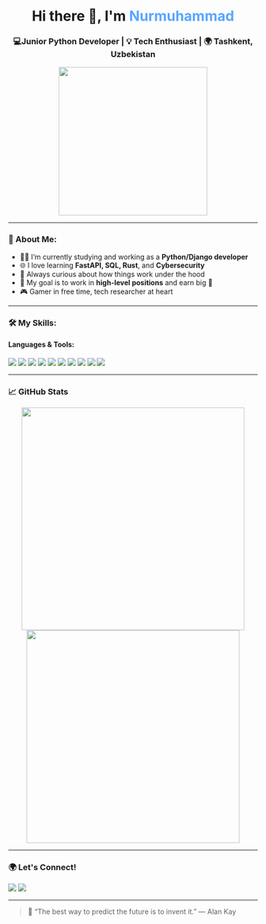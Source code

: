 <h1 align="center">Hi there 👋, I'm <span style="color:#58A6FF">Nurmuhammad</span></h1>
<h3 align="center">💻Junior Python Developer | 💡 Tech Enthusiast | 🌍 Tashkent, Uzbekistan</h3>

<p align="center">
  <img src="https://media.giphy.com/media/zOvBKUUEERdNm/giphy.gif" width="300">
</p>

---

### 🧠 About Me:
- 👨‍💻 I’m currently studying and working as a **Python/Django developer**  
- 🌐 I love learning **FastAPI, SQL, Rust**, and **Cybersecurity**  
- 🧩 Always curious about how things work under the hood  
- 🎯 My goal is to work in **high-level positions** and earn big 🤑  
- 🎮 Gamer in free time, tech researcher at heart  

---

### 🛠️ My Skills:

#### Languages & Tools:
<p align="left">
  <img src="https://img.shields.io/badge/Python-3670A0?style=for-the-badge&logo=python&logoColor=white"/>
  <img src="https://img.shields.io/badge/Django-092E20?style=for-the-badge&logo=django&logoColor=white"/>
  <img src="https://img.shields.io/badge/FastAPI-009688?style=for-the-badge&logo=fastapi&logoColor=white"/>
  <img src="https://img.shields.io/badge/HTML5-E34F26?style=for-the-badge&logo=html5&logoColor=white"/>
  <img src="https://img.shields.io/badge/CSS3-1572B6?style=for-the-badge&logo=css3&logoColor=white"/>
  <img src="https://img.shields.io/badge/JavaScript-F7DF1E?style=for-the-badge&logo=javascript&logoColor=black"/>
  <img src="https://img.shields.io/badge/SQLite-003B57?style=for-the-badge&logo=sqlite&logoColor=white"/>
  <img src="https://img.shields.io/badge/Git-F05032?style=for-the-badge&logo=git&logoColor=white"/>
  <img src="https://img.shields.io/badge/GitHub-181717?style=for-the-badge&logo=github&logoColor=white"/>
  <img src="https://img.shields.io/badge/Linux-FCC624?style=for-the-badge&logo=linux&logoColor=black"/>
</p>

---

### 📈 GitHub Stats

<p align="center">
  <img src="https://github-readme-stats.vercel.app/api?username=nurmuhammad-11&show_icons=true&theme=github_dark" width="450"/>
  <img src="https://github-readme-streak-stats.herokuapp.com/?user=nurmuhammad-11&theme=github-dark-blue" width="430"/>
</p>

---

### 🌍 Let's Connect!
<p align="left">
  <a href="https://t.me/nur04_17" target="_blank"><img src="https://img.shields.io/badge/Telegram-2CA5E0?style=for-the-badge&logo=telegram&logoColor=white"/></a>
  <a href="mailto:nurmuhammadov.nurik@gmail.com"><img src="https://img.shields.io/badge/Gmail-D14836?style=for-the-badge&logo=gmail&logoColor=white"/></a>
</p>

---

> 💬 “The best way to predict the future is to invent it.” — Alan Kay

